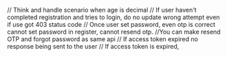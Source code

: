 
// Think and handle scenario when age is decimal
// If user haven't completed registration and tries to login, do no update wrong attempt even if use got 403 status code
// Once user set password, even otp is correct cannot set password in register, cannot resend otp.
//You can make resend OTP and forgot password as same api
// If access token expired no response being sent to the user
// If access token is expired, 